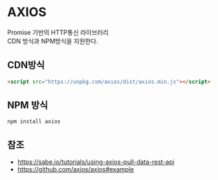 # AXIOS

Promise 기반의 HTTP통신 라이브러리<br>
CDN 방식과 NPM방식을 지원한다.


## CDN방식

```HTML
<script src="https://unpkg.com/axios/dist/axios.min.js"></script>
```

## NPM 방식
```
npm install axios
```



## 참조
- https://sabe.io/tutorials/using-axios-pull-data-rest-api
- https://github.com/axios/axios#example